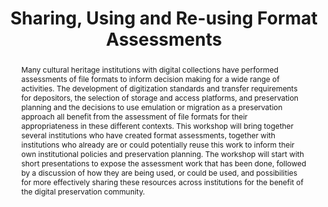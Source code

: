 ---
abstract: Many cultural heritage institutions with digital collections have performed
  assessments of file formats to inform decision making for a wide range of activities.
  The development of digitization standards and transfer requirements for depositors,
  the selection of storage and access platforms, and preservation planning and the
  decisions to use emulation or migration as a preservation approach all benefit from
  the assessment of file formats for their appropriateness in these different contexts.
  This workshop will bring together several institutions who have created format assessments,
  together with institutions who already are or could potentially reuse this work
  to inform their own institutional policies and preservation planning. The workshop
  will start with short presentations to expose the assessment work that has been
  done, followed by a discussion of how they are being used, or could be used, and
  possibilities for more effectively sharing these resources across institutions for
  the benefit of the digital preservation community.
creators:
- Goethals, Andrea
- Wheatley, Paul
- Gattuso, Jay
- De Vorsey, Kevin L.
- Day, Michael
- Murray, Kate
date: null
document_url: https://services.phaidra.univie.ac.at/api/object/o:502820/download
grand_parent: iPRES
institutions: []
keywords: []
landing_page_url: https://phaidra.univie.ac.at/o:502820
language: eng
layout: publication
license: CC BY-NC-SA 3.0 AT
notes_url: null
parent: iPRES 2016
publication_type: workshop
size: 113027
slides_url: null
source_name: iPRES
title: Sharing, Using and Re-using Format Assessments
year: 2016
---